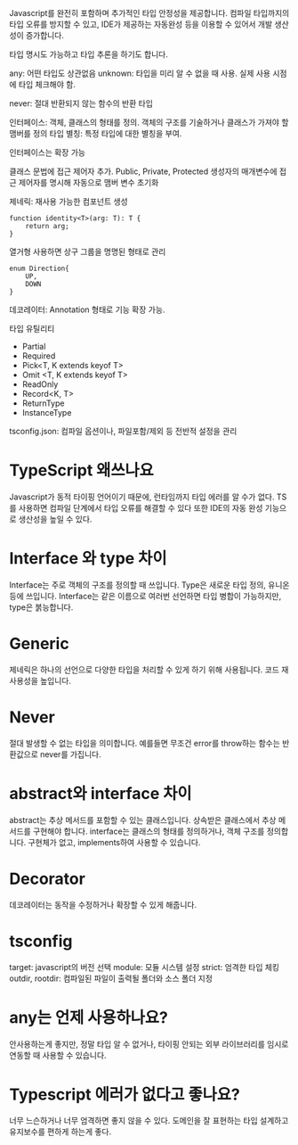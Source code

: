 Javascript를 완전히 포함하며 추가적인 타입 안정성을 제공합니다.
컴파일 타입까지의 타입 오류를 방지할 수 있고, IDE가 제공하는 자동완성 등을 이용할 수 있어서 개발 생산성이 증가합니다.

타입 명시도 가능하고 타입 추론을 하기도 합니다.

any: 어떤 타입도 상관없음
unknown: 타입을 미리 알 수 없을 때 사용. 실제 사용 시점에 타입 체크해야 함.

never: 절대 반환되지 않는 함수의 반환 타입

인터페이스: 객체, 클래스의 형태를 정의. 객체의 구조를 기술하거나 클래스가 가져야 할 맴버를 정의
타입 별칭: 특정 타입에 대한 별칭을 부여.

인터페이스는 확장 가능

클래스 문법에 접근 제어자 추가. Public, Private, Protected
생성자의 매개변수에 접근 제어자를 명시해 자동으로 맴버 변수 초기화

제네릭: 재사용 가능한 컴포넌트 생성
```
function identity<T>(arg: T): T {
	return arg;
}
```
열거형 사용하면 상구 그룹을 명명된 형태로 관리
```
enum Direction{
	UP, 
	DOWN
}
```

데코레이터: Annotation 형태로 기능 확장 가능.

타입 유틸리티
- Partial<T>
- Required<T>
- Pick<T, K extends keyof T>
- Omit <T, K extends keyof T>
- ReadOnly<T>
- Record<K, T>
- ReturnType<T>
- InstanceType<T>

tsconfig.json: 컴파일 옵션이나, 파일포함/제외 등 전반적 설정을 관리

# TypeScript 왜쓰나요
Javascript가 동적 타이핑 언어이기 때문에, 런타임까지 타입 에러를 알 수가 없다.
TS를 사용하면 컴파일 단계에서 타입 오류를 해결할 수 있다 또한 IDE의 자동 완성 기능으로 생산성을 높일 수 있다.

# Interface 와 type 차이
Interface는 주로 객체의 구조를 정의할 때 쓰입니다. Type은 새로운 타입 정의, 유니온 등에 쓰입니다.
Interface는 같은 이름으로 여러번 선언하면 타입 병합이 가능하지만, type은 붉능합니다.

# Generic
제네릭은 하나의 선언으로 다양한 타입을 처리할 수 있게 하기 위해 사용됩니다. 코드 재사용성을 높입니다.

# Never
절대 발생할 수 없는 타입을 의미합니다. 예를들면 무조건 error를 throw하는 함수는 반환값으로 never를 가집니다.

# abstract와 interface 차이
abstract는 추상 메서드를 포함할 수 있는 클래스입니다.
상속받은 클래스에서 추상 메서드를 구현해야 합니다.
interface는 클래스의 형태를 정의하거나, 객체 구조를 정의합니다. 구현체가 없고, implements하여 사용할 수 있습니다.

# Decorator
데코레이터는 동작을 수정하거나 확장할 수 있게 해줍니다.

# tsconfig
target: javascript의 버전 선택
module: 모듈 시스템 설정
strict: 엄격한 타입 체킹
outdir, rootdir: 컴파일된 파일이 출력될 폴더와 소스 폴더 지정

# any는 언제 사용하나요?
안사용하는게 좋지만, 정말 타입 알 수 없거나, 타이핑 안되는 외부 라이브러리를 임시로 연동할 때 사용할 수 있습니다.

# Typescript 에러가 없다고 좋나요?
너무 느슨하거나 너무 엄격하면 좋지 않을 수 있다.
도메인을 잘 표현하는 타입 설계하고 유지보수를 편하게 하는게 좋다.

